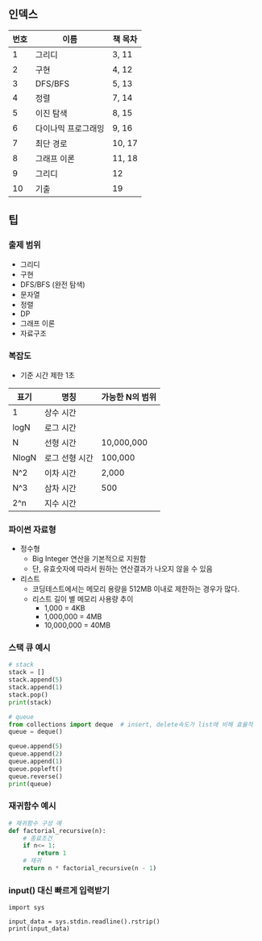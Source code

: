 
## 인덱스
| 번호  |이름| 책 목차   |
|-----|---|--------|
| 1   |그리디| 3, 11  |
| 2   |구현| 4, 12  |
| 3   |DFS/BFS| 5, 13  |
| 4   |정렬| 7, 14  |
| 5   |이진 탐색| 8, 15  |
| 6   |다이나믹 프로그래밍| 9, 16  |
| 7   |최단 경로| 10, 17 |
| 8   |그래프 이론| 11, 18 |
| 9   |그리디| 12     |
| 10  |기출| 19     |


## 팁

### 출제 범위
- 그리디
- 구현
- DFS/BFS (완전 탐색)
- 문자열
- 정렬
- DP
- 그래프 이론
- 자료구조

### 복잡도
- 기준 시간 제한 1초

|표기| 명칭| 가능한 N의 범위 |
|---|---|-----------|
|1| 상수 시간 |
|logN| 로그 시간 |
|N| 선형 시간 |10,000,000|
|NlogN|로그 선형 시간| 100,000   |
|N^2|이차 시간| 2,000     |
|N^3|삼차 시간| 500       |
|2^n|지수 시간|

### 파이썬 자료형
- 정수형
  - Big Integer 연산을 기본적으로 지원함
  - 단, 유효숫자에 따라서 원하는 연산결과가 나오지 않을 수 있음
- 리스트
  - 코딩테스트에서는 메모리 용량을 512MB 이내로 제한하는 경우가 많다.
  - 리스트 길이 별 메모리 사용량 추이
    - 1,000 = 4KB
    - 1,000,000 = 4MB
    - 10,000,000 = 40MB

### 스택 큐 예시
```python
# stack
stack = []
stack.append(5)
stack.append(1)
stack.pop()
print(stack)

# queue
from collections import deque  # insert, delete속도가 list에 비해 효율적
queue = deque()

queue.append(5)
queue.append(2)
queue.append(1)
queue.popleft()
queue.reverse()
print(queue)
```

### 재귀함수 예시
```python
# 재귀함수 구성 예
def factorial_recursive(n):
    # 종료조건
    if n<= 1:
        return 1
    # 재귀
    return n * factorial_recursive(n - 1)
```

### input() 대신 빠르게 입력받기
```
import sys

input_data = sys.stdin.readline().rstrip()
print(input_data)
```

